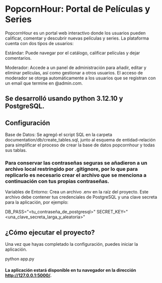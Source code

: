 # PopcornHour: Portal de Películas y Series
PopcornHour es un portal web interactivo donde los usuarios pueden calificar, comentar y descubrir nuevas películas y series. La plataforma cuenta con dos tipos de usuarios:

Estándar: Puede navegar por el catálogo, calificar películas y dejar comentarios.

Moderador: Accede a un panel de administración para añadir, editar y eliminar películas, así como gestionar a otros usuarios. El acceso de moderador se otorga automáticamente a los usuarios que se registran con un email que termine en @admin.com.

## Se desarrolló usando python 3.12.10 y PostgreSQL.

## Configuración
Base de Datos: Se agregó el script SQL en la carpeta documentation/db/create_tables.sql, junto al esquema de entidad-relación para simplificar el proceso de crear la base de datos popcornhour y todas sus tablas.

### Para conservar las contraseñas seguras se añadieron a un archivo local restringido por .gitignore, por lo que para replicarlo es necesario crear el archivo que se menciona a continuación con tus propias contraseñas.

Variables de Entorno: Crea un archivo .env en la raíz del proyecto. Este archivo debe contener tus credenciales de PostgreSQL y una clave secreta para la aplicación, por ejemplo:

DB_PASS="<tu_contraseña_de_postgresql>"
SECRET_KEY="<una_clave_secreta_larga_y_aleatoria>"

## ¿Cómo ejecutar el proyecto?
Una vez que hayas completado la configuración, puedes iniciar la aplicación.

python app.py

#### La aplicación estará disponible en tu navegador en la dirección http://127.0.0.1:5000/.